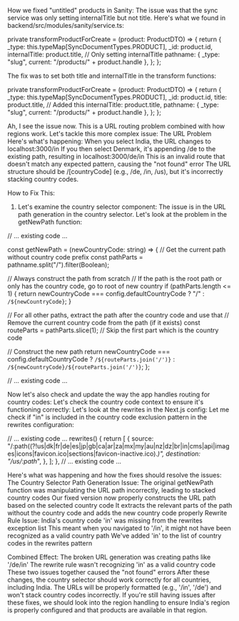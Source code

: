 How we fixed "untitled" products in Sanity:
The issue was that the sync service was only setting internalTitle but not title. Here's what we found in backend/src/modules/sanity/service.ts:

private transformProductForCreate = (product: ProductDTO) => {
  return {
    _type: this.typeMap[SyncDocumentTypes.PRODUCT],
    _id: product.id,
    internalTitle: product.title,  // Only setting internalTitle
    pathname: { _type: "slug", current: "/products/" + product.handle },
  };
};

The fix was to set both title and internalTitle in the transform functions:

private transformProductForCreate = (product: ProductDTO) => {
  return {
    _type: this.typeMap[SyncDocumentTypes.PRODUCT],
    _id: product.id,
    title: product.title,         // Added this
    internalTitle: product.title,
    pathname: { _type: "slug", current: "/products/" + product.handle },
  };
};
















Ah, I see the issue now. This is a URL routing problem combined with how regions work. Let's tackle this more complex issue:
The URL Problem
Here's what's happening:
When you select India, the URL changes to localhost:3000/in
If you then select Denmark, it's appending /de to the existing path, resulting in localhost:3000/de/in
This is an invalid route that doesn't match any expected pattern, causing the "not found" error
The URL structure should be /[countryCode] (e.g., /de, /in, /us), but it's incorrectly stacking country codes.

How to Fix This:
1. Let's examine the country selector component:
The issue is in the URL path generation in the country selector. Let's look at the problem in the getNewPath function:


// ... existing code ...

const getNewPath = (newCountryCode: string) => {
  // Get the current path without country code prefix
  const pathParts = pathname.split("/").filter(Boolean);
  
  // Always construct the path from scratch
  // If the path is the root path or only has the country code, go to root of new country
  if (pathParts.length <= 1) {
    return newCountryCode === config.defaultCountryCode ? "/" : `/${newCountryCode}`;
  }
  
  // For all other paths, extract the path after the country code and use that
  // Remove the current country code from the path (if it exists)
  const routeParts = pathParts.slice(1); // Skip the first part which is the country code
  
  // Construct the new path
  return newCountryCode === config.defaultCountryCode
    ? `/${routeParts.join('/')}`
    : `/${newCountryCode}/${routeParts.join('/')}`;
};

// ... existing code ...



Now let's also check and update the way the app handles routing for country codes:
Let's check the country code context to ensure it's functioning correctly:
Let's look at the rewrites in the Next.js config:
Let me check if "in" is included in the country code exclusion pattern in the rewrites configuration:

// ... existing code ...
rewrites() {
  return [
    {
      source:
        "/:path((?!us|dk|fr|de|es|jp|gb|ca|ar|za|mx|my|au|nz|dz|br|in|cms|api|images|icons|favicon.ico|sections|favicon-inactive.ico).*)",
      destination: "/us/:path*",
    },
  ];
},
// ... existing code ...

Here's what was happening and how the fixes should resolve the issues:
The Country Selector Path Generation Issue:
The original getNewPath function was manipulating the URL path incorrectly, leading to stacked country codes
Our fixed version now properly constructs the URL path based on the selected country code
It extracts the relevant parts of the path without the country code and adds the new country code properly
Rewrite Rule Issue:
India's country code 'in' was missing from the rewrites exception list
This meant when you navigated to '/in', it might not have been recognized as a valid country path
We've added 'in' to the list of country codes in the rewrites pattern

Combined Effect:
The broken URL generation was creating paths like '/de/in'
The rewrite rule wasn't recognizing 'in' as a valid country code
These two issues together caused the "not found" errors
After these changes, the country selector should work correctly for all countries, including India. The URLs will be properly formatted (e.g., '/in', '/de') and won't stack country codes incorrectly.
If you're still having issues after these fixes, we should look into the region handling to ensure India's region is properly configured and that products are available in that region.
